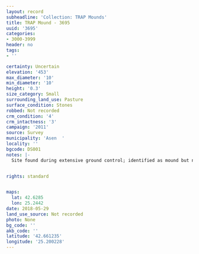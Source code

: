 ```yaml
---
layout: record
subheadline: 'Collection: TRAP Mounds'
title: TRAP Mound - 3695
uuid: '3695'
categories:
- 3000-3999
header: no
tags:
- ''

certainty: Uncertain
elevation: '453'
max_diameter: '10'
min_diameter: '10'
height: '0.3'
size_category: Small
surrounding_land_use: Pasture
surface_condition: Stones
robbed: Not recorded
crm_condition: '4'
crm_intactness: '3'
campaign: '2011'
source: Survey
municipality: 'Asen  '
locality: ''
bgcode: DS001
notes: |-
  Site found during extensive ground control; identified as mound but not fully registered; Height extrapolated not documented.


rights: standard


maps:
  lat: 42.6285
  lon: 25.2442
date: 2018-05-29
land_use_source: Not recorded
photo: None
bg_code: ''
akb_code: ''
latitude: '42.661235'
longitude: '25.200228'
---
```

